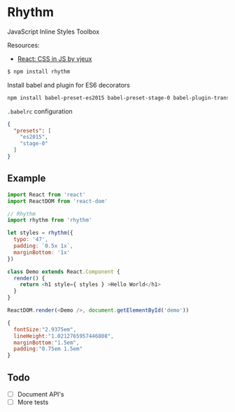# Rhythm
JavaScript Inline Styles Toolbox

Resources:
- [React: CSS in JS by vjeux](https://speakerdeck.com/vjeux/react-css-in-js)


```sh
$ npm install rhythm
```

Install babel and plugin for ES6 decorators
```sh
npm install babel-preset-es2015 babel-preset-stage-0 babel-plugin-transform-decorators-legacy
```

`.babelrc` configuration
```json
{
  "presets": [
    "es2015",
    "stage-0"
  ]
}
```

## Example
```js
import React from 'react'
import ReactDOM from 'react-dom'

// Rhythm
import rhythm from 'rhythm'

let styles = rhythm({
  typo: '47',
  padding: `0.5x 1x`,
  marginBottom: '1x'
})

class Demo extends React.Component {
  render() {
    return <h1 style={ styles } >Hello World</h1>
  }
}

ReactDOM.render(<Demo />, document.getElementById('demo'))
```
```js
{
  fontSize:"2.9375em",
  lineHeight:"1.0212765957446808",
  marginBottom:"1.5em",
  padding:"0.75em 1.5em"
}
```

## Todo

- [ ] Document API's
- [ ] More tests
